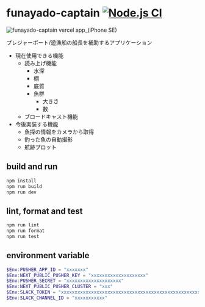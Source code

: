 # funayado-captain [![Node.js CI](https://github.com/ymizushi/funayado-captain/actions/workflows/node.js.yml/badge.svg)](https://github.com/ymizushi/funayado-captain/actions/workflows/node.js.yml)

![funayado-captain vercel app_(iPhone SE)](https://user-images.githubusercontent.com/788785/195140757-fb4be861-4fba-4e44-b536-2a07b2030afb.png)

プレジャーボート/遊漁船の船長を補助するアプリケーション

- 現在使用できる機能
  - 読み上げ機能
    - 水深
    - 棚
    - 底質
    - 魚群
      - 大きさ
      - 数
  - ブロードキャスト機能
- 今後実装する機能
  - 魚探の情報をカメラから取得
  - 釣った魚の自動撮影
  - 航跡プロット

## build and run

```bash
npm install
npm run build
npm run dev
```

## lint, format and test

```bash
npm run lint
npm run format
npm run test
```

## environment variable

```ps1
$Env:PUSHER_APP_ID = "xxxxxxx"
$Env:NEXT_PUBLIC_PUSHER_KEY = "xxxxxxxxxxxxxxxxxxxx"
$Env:PUSHER_SECRET = "xxxxxxxxxxxxxxxxxxxx"
$Env:NEXT_PUBLIC_PUSHER_CLUSTER = "xxx"
$Env:SLACK_TOKEN = "xxxxxxxxxxxxxxxxxxxxxxxxxxxxxxxxxxxxxxxxxxxxxxxxxxxxxxxx"
$Env:SLACK_CHANNEL_ID = "xxxxxxxxxxx"
```
